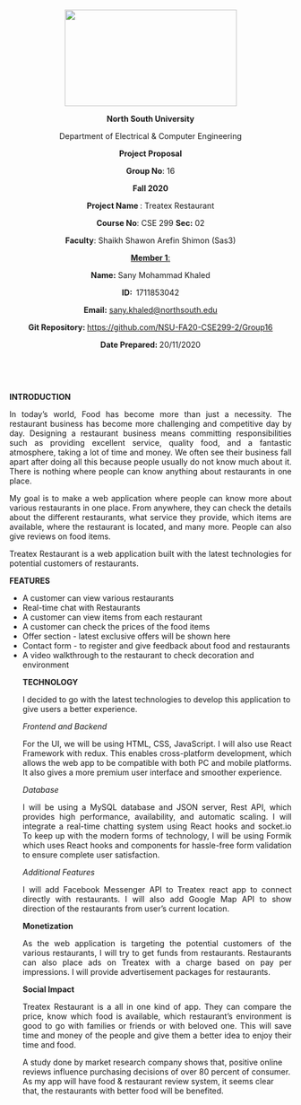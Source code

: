<p style="text-align: center;">&nbsp;</p>
<p style="text-align: center;">&nbsp;</p>
<p align="center"><strong><img src="https://media.dhakatribune.com/uploads/2016/11/nsulogo.jpg" alt="" width="307" height="172" /></strong></p>
<p align="center"><strong>North South University</strong></p>
<p align="center">Department of Electrical &amp; Computer Engineering</p>
<p align="center"><strong>Project Proposal</strong></p>
<p align="center"><strong>Group No</strong>: 16</p>
<p align="center"><strong>Fall 2020</strong></p>
<p align="center"><strong>Project Name </strong>: Treatex Restaurant</p>
<p align="center"><strong>Course No</strong>: CSE 299 <strong>Sec</strong><strong>:</strong> 02</p>
<p align="center"><strong>Faculty</strong>: Shaikh Shawon Arefin Shimon (Sas3)</p>
<p align="center"><strong><u>Member 1</u></strong><u>:</u></p>
<p align="center"><strong>Name</strong><strong>:</strong> Sany Mohammad Khaled</p>
<p align="center"><strong>ID</strong><strong>:&nbsp; </strong>1711853042</p>
<p align="center"><strong>Email</strong><strong>:</strong> <a href="mailto:sany.khaled@northsouth.edu">sany.khaled@northsouth.edu</a></p>
<p align="center"><strong>Git Repository</strong><strong>: </strong><a href="https://github.com/NSU-FA20-CSE299-2/Group16">https://github.com/NSU-FA20-CSE299-2/Group16</a></p>
<p align="center"><strong>Date Prepared</strong><strong>: </strong>20/11/2020</p>
<p><strong>&nbsp;</strong></p>
<p><strong>&nbsp;</strong></p>

<p><strong>INTRODUCTION</strong></p>
<p style="text-align: justify;">In today’s world, Food has become more than just a necessity. The restaurant business has become more challenging and competitive day by day. Designing a restaurant business means committing responsibilities such as providing excellent service, quality food, and a fantastic atmosphere, taking a lot of time and money. We often see their business fall apart after doing all this because people usually do not know much about it. There is nothing where people can know anything about restaurants in one place.</p>
<p style="text-align: justify;">My goal is to make a web application where people can know more about various restaurants in one place. From anywhere, they can check the details about the different restaurants, what service they provide, which items are available, where the restaurant is located, and many more. People can also give reviews on food items.<p/>
<p style="text-align: justify;">Treatex Restaurant is a web application built with the latest technologies for potential customers of restaurants.</p>

<p><strong>FEATURES</strong></p>
<ul>
<li>A customer can view various restaurants</li>
<li>Real-time chat with Restaurants</li>
<li>A customer can view items from each restaurant</li>
<li>A customer can check the prices of the food items</li>
<li>Offer section - latest exclusive offers will be shown here</li>
<li>Contact form - to register and give feedback about food and restaurants</li>
<li>A video walkthrough to the restaurant to check decoration and environment</li>
  
<p><strong>TECHNOLOGY</strong></p>
<p>I decided to go with the latest technologies to develop this application to give users a better experience.</p>

<p><em>Frontend and Backend</em></p>
<p style="text-align: justify;">For the UI, we will be using HTML, CSS, JavaScript. I will also use React Framework with redux. This enables cross-platform development, which allows the web app to be compatible with both PC and mobile platforms. It also gives a more premium user interface and smoother experience.</p>
<p><em>Database</em></p>
<p style="text-align: justify;">I will be using a MySQL database and JSON server, Rest API, which provides high performance, availability, and automatic scaling.
I will integrate a real-time chatting system using React hooks and socket.io 
To keep up with the modern forms of technology, I will be using Formik which uses React hooks and components for hassle-free form validation to ensure complete user satisfaction.</p>
<p><em>Additional Features</em></p>
<p style="text-align: justify;">I will add Facebook Messenger API to Treatex react app to connect directly with restaurants. I will also add Google Map API to show direction of the restaurants from user’s current location.</p>

<p><strong>Monetization</strong></p>
<p style="text-align: justify;">As the web application is targeting the potential customers of the various restaurants, I will try to get funds from restaurants. Restaurants can also place ads on Treatex with a charge based on pay per impressions. I will provide advertisement packages for restaurants. </p>
  
<p><strong>Social Impact</strong></p>
<p style="text-align: justify;">Treatex Restaurant is a all in one kind of app. They can compare the price, know which food is available, which restaurant’s environment is good to go with families or friends or with beloved one. This will save time and money of the people and give them a better idea to enjoy their time and food.
  
A study done by market research company shows that, positive online reviews influence purchasing decisions of over 80 percent of consumer. As my app will have food & restaurant review system, it seems clear that, the restaurants with better food will be benefited.
</p>
<p>&nbsp;</p>

